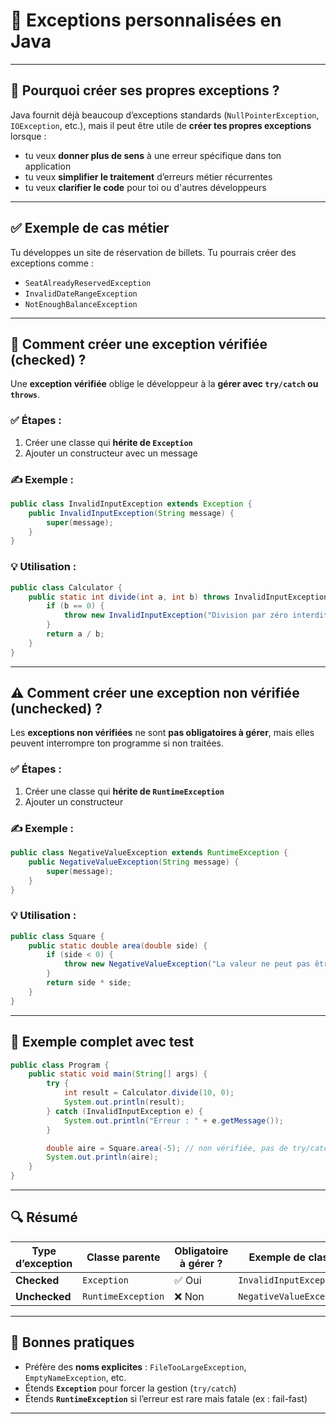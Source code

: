 # 🧨 **Exceptions personnalisées en Java**

---

## 🧠 Pourquoi créer ses propres exceptions ?

Java fournit déjà beaucoup d’exceptions standards (`NullPointerException`, `IOException`, etc.), mais il peut être utile de **créer tes propres exceptions** lorsque :

* tu veux **donner plus de sens** à une erreur spécifique dans ton application
* tu veux **simplifier le traitement** d’erreurs métier récurrentes
* tu veux **clarifier le code** pour toi ou d'autres développeurs

---

## ✅ Exemple de cas métier

Tu développes un site de réservation de billets. Tu pourrais créer des exceptions comme :

* `SeatAlreadyReservedException`
* `InvalidDateRangeException`
* `NotEnoughBalanceException`

---

## 🔧 Comment créer une **exception vérifiée** (checked) ?

Une **exception vérifiée** oblige le développeur à la **gérer avec `try/catch` ou `throws`**.

### ✅ Étapes :

1. Créer une classe qui **hérite de `Exception`**
2. Ajouter un constructeur avec un message

### ✍️ Exemple :

```java
public class InvalidInputException extends Exception {
    public InvalidInputException(String message) {
        super(message);
    }
}
```

### 💡 Utilisation :

```java
public class Calculator {
    public static int divide(int a, int b) throws InvalidInputException {
        if (b == 0) {
            throw new InvalidInputException("Division par zéro interdite !");
        }
        return a / b;
    }
}
```

---

## ⚠️ Comment créer une **exception non vérifiée** (unchecked) ?

Les **exceptions non vérifiées** ne sont **pas obligatoires à gérer**, mais elles peuvent interrompre ton programme si non traitées.

### ✅ Étapes :

1. Créer une classe qui **hérite de `RuntimeException`**
2. Ajouter un constructeur

### ✍️ Exemple :

```java
public class NegativeValueException extends RuntimeException {
    public NegativeValueException(String message) {
        super(message);
    }
}
```

### 💡 Utilisation :

```java
public class Square {
    public static double area(double side) {
        if (side < 0) {
            throw new NegativeValueException("La valeur ne peut pas être négative !");
        }
        return side * side;
    }
}
```

---

## 🧪 Exemple complet avec test

```java
public class Program {
    public static void main(String[] args) {
        try {
            int result = Calculator.divide(10, 0);
            System.out.println(result);
        } catch (InvalidInputException e) {
            System.out.println("Erreur : " + e.getMessage());
        }

        double aire = Square.area(-5); // non vérifiée, pas de try/catch requis
        System.out.println(aire);
    }
}
```

---

## 🔍 Résumé

| Type d’exception | Classe parente     | Obligatoire à gérer ? | Exemple de classe        |
| ---------------- | ------------------ | --------------------- | ------------------------ |
| **Checked**      | `Exception`        | ✅ Oui                 | `InvalidInputException`  |
| **Unchecked**    | `RuntimeException` | ❌ Non                 | `NegativeValueException` |

---

## 🧩 Bonnes pratiques

* Préfère des **noms explicites** : `FileTooLargeException`, `EmptyNameException`, etc.
* Étends **`Exception`** pour forcer la gestion (`try/catch`)
* Étends **`RuntimeException`** si l’erreur est rare mais fatale (ex : fail-fast)

---
